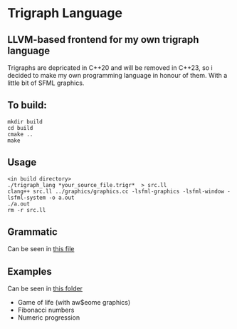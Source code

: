 # Trigraph  Language
## LLVM-based frontend for my own trigraph language
Trigraphs are depricated in C++20 and will be removed in C++23, so i decided to make my own programming language in honour of them.
With a little bit of SFML graphics.

## To build:
```
mkdir build
cd build
cmake ..
make
```

## Usage
```
<in build directory>
./trigraph_lang *your_source_file.trigr*  > src.ll
clang++ src.ll ../graphics/graphics.cc -lsfml-graphics -lsfml-window -lsfml-system -o a.out
./a.out
rm -r src.ll
```

## Grammatic
Can be seen in [this file](./grammatic.txt)

## Examples
Can be seen in [this folder](./examples)
- Game of life (with aw$eome graphics)
- Fibonacci numbers
- Numeric progression

